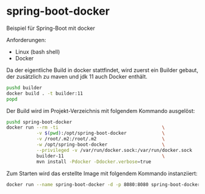 # spring-boot-docker

Beispiel für Spring-Boot mit docker

Anforderungen:
- Linux (bash shell)
- Docker


Da der eigentliche Build in docker stattfindet, wird zuerst ein Builder gebaut, der zusätzlich zu maven und jdk 11 auch Docker enthält.

```bash
pushd builder
docker build . -t builder:11
popd
```

Der Build wird im Projekt-Verzeichnis mit folgendem Kommando ausgelöst:

```bash
pushd spring-boot-docker
docker run --rm -ti                                      \
           -v $(pwd):/opt/spring-boot-docker             \
		   -v /root/.m2:/root/.m2                        \
		   -w /opt/spring-boot-docker                    \
		   --privileged -v /var/run/docker.sock:/var/run/docker.sock    \
		   builder-11                                    \
		   mvn install -Pdocker -Ddocker.verbose=true
```

Zum Starten wird das erstellte Image mit folgendem Kommando instanziiert:

```bash
docker run --name spring-boot-docker -d -p 8080:8080 spring-boot-docker:0.0.1-SNAPSHOT
```